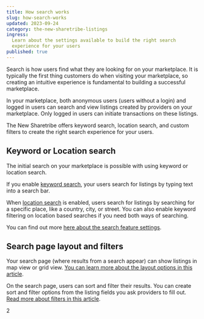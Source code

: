 ```yaml
---
title: How search works
slug: how-search-works
updated: 2023-09-24
category: the-new-sharetribe-listings
ingress:
  Learn about the settings available to build the right search
  experience for your users
published: true
---
```


Search is how users find what they are looking for on your marketplace.
It is typically the first thing customers do when visiting your
marketplace, so creating an intuitive experience is fundamental to
building a successful marketplace.

In your marketplace, both anonymous users (users without a login) and
logged in users can search and view listings created by providers on
your marketplace. Only logged in users can initiate transactions on
these listings.

The New Sharetribe offers keyword search, location search, and custom
filters to create the right search experience for your users.

## Keyword or Location search

The initial search on your marketplace is possible with using keyword or
location search.

If you enable
[keyword search](https://www.sharetribe.com/docs/the-new-sharetribe/keyword-search/),
your users search for listings by typing text into a search bar.

When
[location search](https://www.sharetribe.com/docs/the-new-sharetribe/location-search/)
is enabled, users search for listings by searching for a specific place,
like a country, city, or street. You can also enable keyword filtering
on location based searches if you need both ways of searching.

You can find out more
[here about the search feature settings](https://www.sharetribe.com/docs/the-new-sharetribe/listing-search-settings/).

## Search page layout and filters

Your search page (where results from a search appear) can show listings
in map view or grid view.
[You can learn more about the layout options in this article](https://www.sharetribe.com/docs/the-new-sharetribe/search-page-layout-options/).

On the search page, users can sort and filter their results. You can
create sort and filter options from the listing fields you ask providers
to fill out.
[Read more about filters in this article](https://www.sharetribe.com/docs/the-new-sharetribe/understanding-filters/).

2
